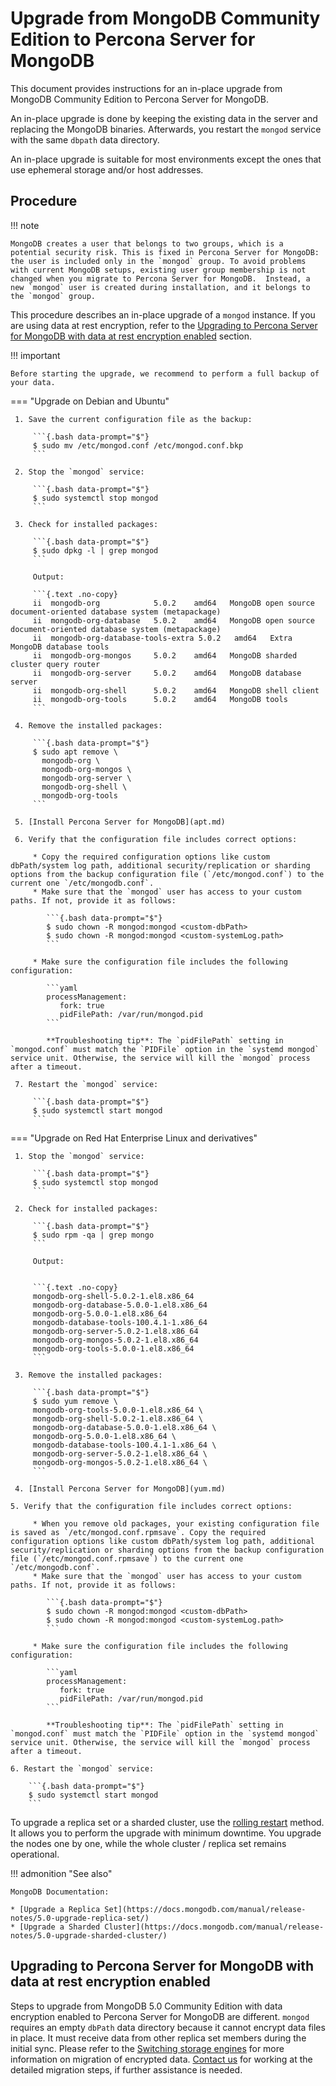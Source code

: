 # Upgrade from MongoDB Community Edition to Percona Server for MongoDB 

This document provides instructions for an in-place upgrade from MongoDB Community Edition to Percona Server for MongoDB.

An in-place upgrade is done by keeping the existing data in the server and replacing the MongoDB binaries. Afterwards, you restart the `mongod` service with the same `dbpath` data directory.

An in-place upgrade is suitable for most environments except the ones that use ephemeral storage and/or host addresses.

## Procedure

!!! note

    MongoDB creates a user that belongs to two groups, which is a potential security risk. This is fixed in Percona Server for MongoDB: the user is included only in the `mongod` group. To avoid problems with current MongoDB setups, existing user group membership is not changed when you migrate to Percona Server for MongoDB.  Instead, a new `mongod` user is created during installation, and it belongs to the `mongod` group.

This procedure describes an in-place upgrade of a `mongod` instance. If you are using data at rest encryption, refer to the [Upgrading to Percona Server for MongoDB with data at rest encryption enabled](upgrading-to-percona-server-for-mongodb-with-data-at-rest-encryption-enabled) section.

!!! important 

    Before starting the upgrade, we recommend to perform a full backup of your data.


=== "Upgrade on Debian and Ubuntu"

     1. Save the current configuration file as the backup:

         ```{.bash data-prompt="$"}
         $ sudo mv /etc/mongod.conf /etc/mongod.conf.bkp
         ```

     2. Stop the `mongod` service:

         ```{.bash data-prompt="$"}
         $ sudo systemctl stop mongod
         ```

     3. Check for installed packages:

         ```{.bash data-prompt="$"}
         $ sudo dpkg -l | grep mongod
         ```

         Output:

         ```{.text .no-copy}
         ii  mongodb-org            5.0.2    amd64   MongoDB open source document-oriented database system (metapackage)
         ii  mongodb-org-database   5.0.2    amd64   MongoDB open source document-oriented database system (metapackage)
         ii  mongodb-org-database-tools-extra 5.0.2   amd64   Extra MongoDB database tools
         ii  mongodb-org-mongos     5.0.2    amd64   MongoDB sharded cluster query router
         ii  mongodb-org-server     5.0.2    amd64   MongoDB database server
         ii  mongodb-org-shell      5.0.2    amd64   MongoDB shell client
         ii  mongodb-org-tools      5.0.2    amd64   MongoDB tools
         ```

     4. Remove the installed packages:

         ```{.bash data-prompt="$"}
         $ sudo apt remove \
           mongodb-org \
           mongodb-org-mongos \
           mongodb-org-server \
           mongodb-org-shell \
           mongodb-org-tools
         ```

     5. [Install Percona Server for MongoDB](apt.md)

     6. Verify that the configuration file includes correct options:

         * Copy the required configuration options like custom dbPath/system log path, additional security/replication or sharding options from the backup configuration file (`/etc/mongod.conf`) to the current one `/etc/mongodb.conf`. 
         * Make sure that the `mongod` user has access to your custom paths. If not, provide it as follows:

            ```{.bash data-prompt="$"}
            $ sudo chown -R mongod:mongod <custom-dbPath>
            $ sudo chown -R mongod:mongod <custom-systemLog.path>
            ```

         * Make sure the configuration file includes the following configuration:

            ```yaml
            processManagement:
               fork: true
               pidFilePath: /var/run/mongod.pid
            ```

            **Troubleshooting tip**: The `pidFilePath` setting in `mongod.conf` must match the `PIDFile` option in the `systemd mongod` service unit. Otherwise, the service will kill the `mongod` process after a timeout.

     7. Restart the `mongod` service:

         ```{.bash data-prompt="$"}
         $ sudo systemctl start mongod
         ```

=== "Upgrade on Red Hat Enterprise Linux and derivatives"

     1. Stop the `mongod` service:

         ```{.bash data-prompt="$"}
         $ sudo systemctl stop mongod
         ```

     2. Check for installed packages:

         ```{.bash data-prompt="$"}
         $ sudo rpm -qa | grep mongo
         ```

         Output:


         ```{.text .no-copy}
         mongodb-org-shell-5.0.2-1.el8.x86_64
         mongodb-org-database-5.0.0-1.el8.x86_64
         mongodb-org-5.0.0-1.el8.x86_64
         mongodb-database-tools-100.4.1-1.x86_64
         mongodb-org-server-5.0.2-1.el8.x86_64
         mongodb-org-mongos-5.0.2-1.el8.x86_64
         mongodb-org-tools-5.0.0-1.el8.x86_64
         ```

     3. Remove the installed packages:

         ```{.bash data-prompt="$"}
         $ sudo yum remove \
         mongodb-org-tools-5.0.0-1.el8.x86_64 \
         mongodb-org-shell-5.0.2-1.el8.x86_64 \
         mongodb-org-database-5.0.0-1.el8.x86_64 \
         mongodb-org-5.0.0-1.el8.x86_64 \
         mongodb-database-tools-100.4.1-1.x86_64 \
         mongodb-org-server-5.0.2-1.el8.x86_64 \
         mongodb-org-mongos-5.0.2-1.el8.x86_64 \
         ```
     
     4. [Install Percona Server for MongoDB](yum.md)

    5. Verify that the configuration file includes correct options:

         * When you remove old packages, your existing configuration file is saved as `/etc/mongod.conf.rpmsave`. Copy the required configuration options like custom dbPath/system log path, additional security/replication or sharding options from the backup configuration file (`/etc/mongod.conf.rpmsave`) to the current one `/etc/mongodb.conf`.
         * Make sure that the `mongod` user has access to your custom paths. If not, provide it as follows:

            ```{.bash data-prompt="$"}
            $ sudo chown -R mongod:mongod <custom-dbPath>
            $ sudo chown -R mongod:mongod <custom-systemLog.path>
            ```

         * Make sure the configuration file includes the following configuration:

            ```yaml
            processManagement:
               fork: true
               pidFilePath: /var/run/mongod.pid
            ```

            **Troubleshooting tip**: The `pidFilePath` setting in `mongod.conf` must match the `PIDFile` option in the `systemd mongod` service unit. Otherwise, the service will kill the `mongod` process after a timeout.

    6. Restart the `mongod` service:

        ```{.bash data-prompt="$"}
        $ sudo systemctl start mongod
        ```

To upgrade a replica set or a sharded cluster, use the [rolling restart](../glossary.md#rolling-restart) method. It allows you to perform the upgrade with minimum downtime. You upgrade the nodes one by one, while the whole cluster / replica set remains operational.

!!! admonition "See also"

    MongoDB Documentation:

    * [Upgrade a Replica Set](https://docs.mongodb.com/manual/release-notes/5.0-upgrade-replica-set/)
    * [Upgrade a Sharded Cluster](https://docs.mongodb.com/manual/release-notes/5.0-upgrade-sharded-cluster/)

## Upgrading to Percona Server for MongoDB with data at rest encryption enabled

Steps to upgrade from MongoDB 5.0 Community Edition with data encryption enabled to Percona Server for MongoDB are different. `mongod` requires an empty `dbPath` data directory because it cannot encrypt data files in place. It must receive data from other replica set members during the initial sync. Please refer to the [Switching storage engines](../inmemory.md#switching-storage-engines) for more information on migration of encrypted data. [Contact us](https://www.percona.com/about-percona/contact#us) for working at the detailed migration steps, if further assistance is needed.
